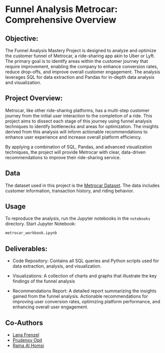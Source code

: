 # Funnel Analysis Metrocar: Comprehensive Overview

## Objective:
The Funnel Analysis Mastery Project is designed to analyze and optimize the customer funnel of Metrocar, a ride-sharing app akin to Uber or Lyft. The primary goal is to identify areas within the customer journey that require improvement, enabling the company to enhance conversion rates, reduce drop-offs, and improve overall customer engagement. The analysis leverages SQL for data extraction and Pandas for in-depth data analysis and visualization.

## Project Overview:
Metrocar, like other ride-sharing platforms, has a multi-step customer journey from the initial user interaction to the completion of a ride. This project aims to dissect each stage of this journey using funnel analysis techniques to identify bottlenecks and areas for optimization. The insights derived from this analysis will inform actionable recommendations to enhance user experience and increase overall platform efficiency.

By applying a combination of SQL, Pandas, and advanced visualization techniques, the project will provide Metrocar with clear, data-driven recommendations to improve their ride-sharing service. 

## Data

The dataset used in this project is the [Metrocar Dataset](postgresql://Test:bQNxVzJL4g6u@ep-noisy-flower-846766-pooler.us-east-2.aws.neon.tech/Metrocar). The data includes customer information, transaction history, and riding behavior.

## Usage

To reproduce the analysis, run the Jupyter notebooks in the `notebooks` directory. Start Jupyter Notebook:
   ```bash
   metrocar_workbook.ipynb
   ```



## Deliverables:

- Code Repository: Contains all SQL queries and Python scripts used for data extraction, analysis, and visualization.

- Visualizations: A collection of charts and graphs that illustrate the key findings of the funnel analysis

- Recommendations Report: A detailed report summarizing the insights gained from the funnel analysis. Actionable recommendations for improving user conversion rates, optimizing platform performance, and enhancing overall user engagement.

## Co-Authors

- [Lana Frenzel](https://github.com/lanafrenzel)
- [Prudensy Opit](https://github.com/prudensy)
- [Rama Al Homsi](https://github.com/rama-alhomsi)
